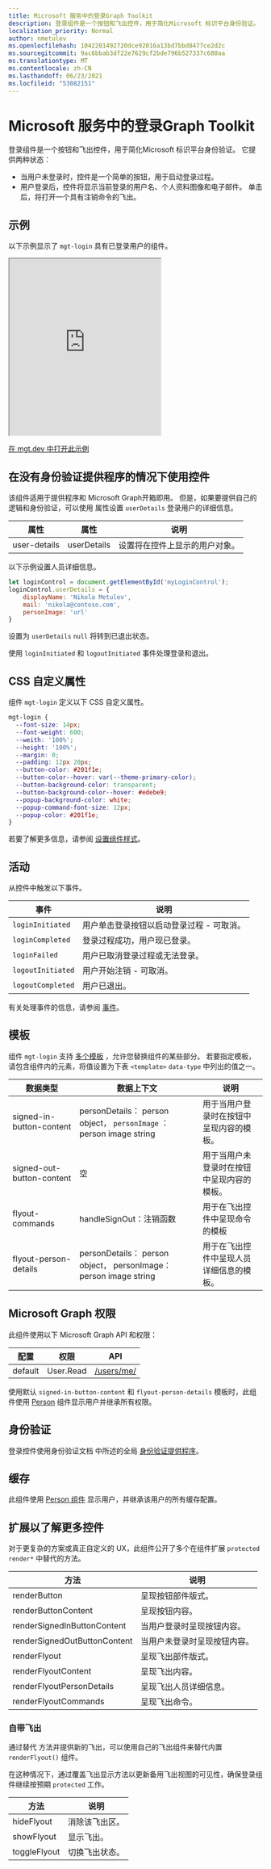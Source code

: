 ```yaml
---
title: Microsoft 服务中的登录Graph Toolkit
description: 登录组件是一个按钮和飞出控件，用于简化Microsoft 标识平台身份验证。
localization_priority: Normal
author: nmetulev
ms.openlocfilehash: 1042201492720dce92016a13bd7bbd8477ce2d2c
ms.sourcegitcommit: 9ac6bbab3df22e7629cf2bde796b527337c680aa
ms.translationtype: MT
ms.contentlocale: zh-CN
ms.lasthandoff: 06/23/2021
ms.locfileid: "53082151"
---
```

# <a name="login-component-in-the-microsoft-graph-toolkit"></a>Microsoft 服务中的登录Graph Toolkit

登录组件是一个按钮和飞出控件，用于简化Microsoft 标识平台身份验证。 它提供两种状态：
* 当用户未登录时，控件是一个简单的按钮，用于启动登录过程。
* 用户登录后，控件将显示当前登录的用户名、个人资料图像和电子邮件。 单击后，将打开一个具有注销命令的飞出。

## <a name="example"></a>示例

以下示例显示了 `mgt-login` 具有已登录用户的组件。 

<iframe src="https://mgt.dev/iframe.html?id=components-mgt-login--login&source=docs" height="350"></iframe>

[在 mgt.dev 中打开此示例](https://mgt.dev/?path=/story/components-mgt-login--login&source=docs)

## <a name="using-the-control-without-an-authentication-provider"></a>在没有身份验证提供程序的情况下使用控件

该组件适用于提供程序和 Microsoft Graph开箱即用。 但是，如果要提供自己的逻辑和身份验证，可以使用 属性设置 `userDetails` 登录用户的详细信息。 

| 属性 | 属性 | 说明 |
| --- | --- | -- |
| user-details | userDetails | 设置将在控件上显示的用户对象。 |

以下示例设置人员详细信息。

```js
let loginControl = document.getElementById('myLoginControl');
loginControl.userDetails = {
    displayName: 'Nikola Metulev',
    mail: 'nikola@contoso.com',
    personImage: 'url'
}
```

设置为 `userDetails` `null` 将转到已退出状态。

使用 `loginInitiated` 和 `logoutInitiated` 事件处理登录和退出。 

## <a name="css-custom-properties"></a>CSS 自定义属性

组件 `mgt-login` 定义以下 CSS 自定义属性。

```css
mgt-login {
  --font-size: 14px;
  --font-weight: 600;
  --weith: '100%';
  --height: '100%';
  --margin: 0;
  --padding: 12px 20px;
  --button-color: #201f1e;
  --button-color--hover: var(--theme-primary-color);
  --button-background-color: transparent;
  --button-background-color--hover: #edebe9;
  --popup-background-color: white;
  --popup-command-font-size: 12px;
  --popup-color: #201f1e;
}
```

若要了解更多信息，请参阅 [设置组件样式](../customize-components/style.md)。

## <a name="events"></a>活动

从控件中触发以下事件。

| 事件 | 说明 |
| --- | --- |
| `loginInitiated` | 用户单击登录按钮以启动登录过程 - 可取消。|
| `loginCompleted` | 登录过程成功，用户现已登录。 |
| `loginFailed` | 用户已取消登录过程或无法登录。|
| `logoutInitiated` | 用户开始注销 - 可取消。 |
| `logoutCompleted` | 用户已退出。 |

有关处理事件的信息，请参阅 [事件](../customize-components/events.md)。

## <a name="templates"></a>模板

组件 `mgt-login` 支持 [多个模板](../customize-components/templates.md) ，允许您替换组件的某些部分。 若要指定模板，请包含组件内的元素，将值设置为下表 `<template>` `data-type` 中列出的值之一。 

| 数据类型 | 数据上下文 | 说明 |
| --- | --- | --- |
| signed-in-button-content | personDetails： person object， `personImage` ： person image string | 用于当用户登录时在按钮中呈现内容的模板。 |
| signed-out-button-content | 空 | 用于当用户未登录时在按钮中呈现内容的模板。 |
| flyout-commands | handleSignOut：注销函数 | 用于在飞出控件中呈现命令的模板 |
| flyout-person-details | personDetails： person object， personImage： person image string | 用于在飞出控件中呈现人员详细信息的模板。 |

## <a name="microsoft-graph-permissions"></a>Microsoft Graph 权限

此组件使用以下 Microsoft Graph API 和权限：

| 配置 | 权限 | API
| - | - | - |
| default | User.Read | [/users/me/](/graph/api/user-get) |

使用默认 `signed-in-button-content` 和 `flyout-person-details` 模板时，此组件使用 [Person](./person.md) 组件显示用户并继承所有权限。

## <a name="authentication"></a>身份验证

登录控件使用身份验证文档 中所述的全局 [身份验证提供程序](../providers/providers.md)。 

## <a name="cache"></a>缓存

此组件使用 [Person 组件](./person.md) 显示用户，并继承该用户的所有缓存配置。

## <a name="extend-for-more-control"></a>扩展以了解更多控件

对于更复杂的方案或真正自定义的 UX，此组件公开了多个在组件扩展 `protected render*` 中替代的方法。

| 方法 | 说明 |
| - | - |
| renderButton | 呈现按钮部件版式。 |
| renderButtonContent | 呈现按钮内容。 |
| renderSignedInButtonContent | 当用户登录时呈现按钮内容。 |
| renderSignedOutButtonContent | 当用户未登录时呈现按钮内容。 |
| renderFlyout | 呈现飞出部件版式。 |
| renderFlyoutContent | 呈现飞出内容。 |
| renderFlyoutPersonDetails | 呈现飞出人员详细信息。 |
| renderFlyoutCommands | 呈现飞出命令。 |

### <a name="bring-your-own-flyout"></a>自带飞出

通过替代 方法并提供新的飞出，可以使用自己的飞出组件来替代内置 `renderFlyout()` 组件。

在这种情况下，通过覆盖飞出显示方法以更新备用飞出视图的可见性，确保登录组件继续按预期 `protected` 工作。

| 方法 | 说明 |
| - | - |
| hideFlyout | 消除该飞出区。 |
| showFlyout | 显示飞出。 |
| toggleFlyout | 切换飞出状态。 |
